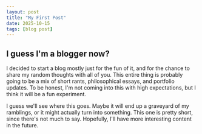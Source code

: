 ```yaml
---
layout: post
title: "My First Post"
date: 2025-10-15
tags: [blog post]
---
```


## I guess I'm a blogger now?

I decided to start a blog mostly just for the fun of it, and for the chance to share my random thoughts with all of you. This entire thing is probably going to be a mix of short rants, philosophical essays, and portfolio updates. To be honest, I'm not coming into this with high expectations, but I think it will be a fun experiment.

I guess we'll see where this goes. Maybe it will end up a graveyard of my ramblings, or it might actually turn into something. This one is pretty short, since there's not much to say. Hopefully, I'll have more interesting content in the future.
